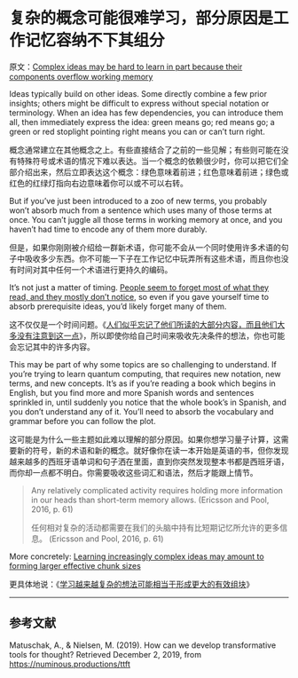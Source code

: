 # 复杂的概念可能很难学习，部分原因是工作记忆容纳不下其组分

原文：[Complex ideas may be hard to learn in part because their components overflow working memory](https://notes.andymatuschak.org/z6eTZz16YRGs2PyWyc3qe1B9oJ7swmnCU54hZ)

Ideas typically build on other ideas. Some directly combine a few prior insights; others might be difficult to express without special notation or terminology. When an idea has few dependencies, you can introduce them all, then immediately express the idea: green means go; red means go; a green or red stoplight pointing right means you can or can’t turn right.

概念通常建立在其他概念之上。有些直接结合了之前的一些见解；有些则可能在没有特殊符号或术语的情况下难以表达。当一个概念的依赖很少时，你可以把它们全部介绍出来，然后立即表达这个概念：绿色意味着前进；红色意味着前进；绿色或红色的红绿灯指向右边意味着你可以或不可以右转。

But if you’ve just been introduced to a zoo of new terms, you probably won’t absorb much from a sentence which uses many of those terms at once. You can’t juggle all those terms in working memory at once, and you haven’t had time to encode any of them more durably.

但是，如果你刚刚被介绍给一群新术语，你可能不会从一个同时使用许多术语的句子中吸收多少东西。你不可能一下子在工作记忆中玩弄所有这些术语，而且你也没有时间对其中任何一个术语进行更持久的编码。

It’s not just a matter of timing. [People seem to forget most of what they read, and they mostly don’t notice](https://notes.andymatuschak.org/z3d6dFhTA5zTmykZ3zh4Y2vCw3aVbUxRiQQcc), so even if you gave yourself time to absorb prerequisite ideas, you’d likely forget many of them.

这不仅仅是一个时间问题。《[人们似乎忘记了他们所读的大部分内容，而且他们大多没有注意到这一点](https://notes.andymatuschak.org/z3d6dFhTA5zTmykZ3zh4Y2vCw3aVbUxRiQQcc)》，所以即使你给自己时间来吸收先决条件的想法，你也可能会忘记其中的许多内容。

This may be part of why some topics are so challenging to understand. If you’re trying to learn quantum computing, that requires new notation, new terms, and new concepts. It’s as if you’re reading a book which begins in English, but you find more and more Spanish words and sentences sprinkled in, until suddenly you notice that the whole book’s in Spanish, and you don’t understand any of it. You’ll need to absorb the vocabulary and grammar before you can follow the plot.

这可能是为什么一些主题如此难以理解的部分原因。如果你想学习量子计算，这需要新的符号，新的术语和新的概念。就好像你在读一本开始是英语的书，但你发现越来越多的西班牙语单词和句子洒在里面，直到你突然发现整本书都是西班牙语，而你却一点都不明白。你需要吸收这些词汇和语法，然后才能跟上情节。

> Any relatively complicated activity requires holding more information in our heads than short-term memory allows.
> (Ericsson and Pool, 2016, p. 61)
>
> 任何相对复杂的活动都需要在我们的头脑中持有比短期记忆所允许的更多信息。
> (Ericsson and Pool, 2016, p. 61)

More concretely: [Learning increasingly complex ideas may amount to forming larger effective chunk sizes](https://notes.andymatuschak.org/z8VFVdTR19snWjFMxnyNabBCbmeoWrQ287TdT)

更具体地说：《[学习越来越复杂的想法可能相当于形成更大的有效组块](https://notes.andymatuschak.org/z8VFVdTR19snWjFMxnyNabBCbmeoWrQ287TdT)》

------

## 参考文献

Matuschak, A., & Nielsen, M. (2019). How can we develop transformative tools for thought? Retrieved December 2, 2019, from https://numinous.productions/ttft